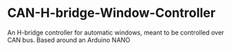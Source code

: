 # CAN-H-bridge-Window-Controller
An H-bridge controller for automatic windows, meant to be controlled over CAN bus. Based around an Arduino NANO
